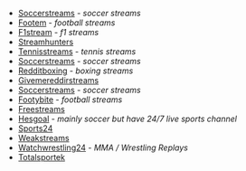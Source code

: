 * [Soccerstreams](https://reddt1.soccerstreams.net/) - *soccer streams*
* [Footem](https://www.footem.site/) - *football streams*
* [F1stream](https://f1stream.me/) - *f1 streams*
* [Streamhunters](https://streamhunters.top/)
* [Tennisstreams](https://tennisstreams.me/) - *tennis streams*
* [Soccerstreams](https://soccerstreams1.com/) - *soccer streams*
* [Redditboxing](https://reddit.boxingstreams100.com/) - *boxing streams*
* [Givemereddirstreams](http://reddit.givemeredditstreams.com/)
* [Soccerstreams](https://live.soccerstreams.net/home) - *soccer streams*
* [Footybite](https://footybite.cc/) - *football streams*
* [Freestreams](http://ftw.freestreams-live1.com/)
* [Hesgoal](http://www.hesgoal.tv/) - *mainly soccer but have 24/7 live sports channel*
* [Sports24](https://sports24.stream/)
* [Weakstreams](http://weakstreams.com/)
* [Watchwrestling24](https://watchwrestling24.net/) - *MMA / Wrestling Replays*
* [Totalsportek](https://www.totalsportek.com)
